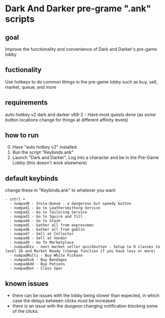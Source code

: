 # Dark And Darker pre-grame ".ank" scripts

## goal

  Improve the functionality and convenience of Dark and Darker's pre-game lobby

## fuctionality

  Use hotkeys to do common things in the pre-game lobby such as buy, sell, market, queue, and more

## requirements

  auto-hotkey v2
  dark and darker v69-2
    - Have most quests done (as some button locations change for things at different affinity levels)

## how to run

  0. Have "auto hotkey v2" installed
  1. Run the script "Keybinds.ank"
  2. Launch "Dark and Darker", Log into a character and be in the Pre-Game Lobby (this doesn't work elsewhere)

## default keybinds

  change these in "Keybinds.ank" to whatever you want
  
    - cntrl +
      - numpad0 - Insta-Queue - a dangerous but speedy button
      - numpad1 - Go to Leathersmithing Service
      - numpad2 - Go to Tailoring Service
      - numpad3 - Go to Squire and fill
      - numpad4 - Go to Stash
      - numpad5 - Gather all from expressman
      - numpad6 - Gather all from goblin
      - numpad7 - Sell at Collector
      - numpad8 - Sell at Vendor
      - numpad9 - Go To Marketplace
      - numpadDiv - next market seller quickbutton - Setup to 9 classes to level 20 and Market Ready (change function if you have less or more)
      - numpadMulti - Buy White Pickaxe
      - numpadSub - Buy Bandages
      - numpadAdd - Buy Potions
      - numpadDot - Class Spec

## known issues

  - there can be issues with the lobby being slower than expected, in which case the delays between clicks must be increased
  - there is an issue with the dungeon changing notification blocking some of the clicks.